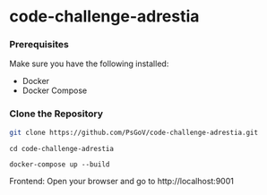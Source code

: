 # code-challenge-adrestia




### Prerequisites
Make sure you have the following installed:
- Docker
- Docker Compose

### Clone the Repository
```bash
git clone https://github.com/PsGoV/code-challenge-adrestia.git
```
```
cd code-challenge-adrestia
```
```
docker-compose up --build
```
Frontend: Open your browser and go to http://localhost:9001
